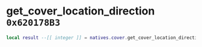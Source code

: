 # get_cover_location_direction `0x620178B3`

```lua
local result --[[ integer ]] = natives.cover.get_cover_location_direction(_unk0 --[[ integer ]])
```